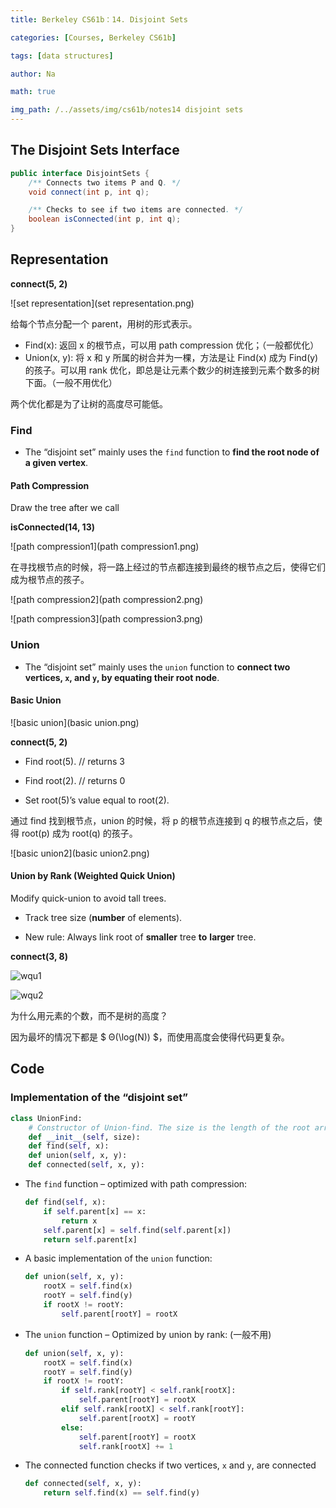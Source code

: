 ```yaml
---
title: Berkeley CS61b：14. Disjoint Sets

categories: [Courses, Berkeley CS61b]

tags: [data structures]

author: Na

math: true

img_path: /../assets/img/cs61b/notes14 disjoint sets
---
```


## The Disjoint Sets Interface

```java
public interface DisjointSets {
	/** Connects two items P and Q. */
	void connect(int p, int q);

	/** Checks to see if two items are connected. */
	boolean isConnected(int p, int q);
}
```

## Representation

**connect(5, 2)**

![set representation](set representation.png)

给每个节点分配一个 parent，用树的形式表示。

- Find(x): 返回 x 的根节点，可以用 path compression 优化；（一般都优化）
- Union(x, y): 将 x 和 y 所属的树合并为一棵，方法是让 Find(x) 成为 Find(y) 的孩子。可以用 rank 优化，即总是让元素个数少的树连接到元素个数多的树下面。（一般不用优化）

两个优化都是为了让树的高度尽可能低。

### Find

- The “disjoint set” mainly uses the `find` function to **find the root node of a given vertex**.

#### Path Compression

Draw the tree after we call

**isConnected(14, 13)**

![path compression1](path compression1.png)

在寻找根节点的时候，将一路上经过的节点都连接到最终的根节点之后，使得它们成为根节点的孩子。

![path compression2](path compression2.png)

![path compression3](path compression3.png)

### Union

- The “disjoint set” mainly uses the `union` function to **connect two vertices, `x`, and `y`, by equating their root node**.

#### Basic Union

![basic union](basic union.png)

**connect(5, 2)**

- Find root(5). // returns 3

- Find root(2). // returns 0

- Set root(5)’s value equal to root(2).

通过 find 找到根节点，union 的时候，将 p 的根节点连接到 q 的根节点之后，使得 root(p) 成为 root(q) 的孩子。

![basic union2](basic union2.png)

#### Union by Rank (**Weighted Quick Union**)

Modify quick-union to avoid tall trees.

- Track tree size (**number** of elements).

- New rule: Always link root of **smaller** tree **to** **larger** tree.

**connect(3, 8)**

![wqu1](wqu1.png)

![wqu2](wqu2.png)

为什么用元素的个数，而不是树的高度？

因为最坏的情况下都是 $ Θ(\log(N)) $，而使用高度会使得代码更复杂。

## Code

### Implementation of the “disjoint set”

```python
class UnionFind:
    # Constructor of Union-find. The size is the length of the root array.
    def __init__(self, size):
    def find(self, x):
    def union(self, x, y):
    def connected(self, x, y):
```

- The `find` function – optimized with path compression:

  ```python
  def find(self, x):
      if self.parent[x] == x:
          return x
      self.parent[x] = self.find(self.parent[x])
      return self.parent[x]
  ```

- A basic implementation of the `union` function:

  ```python
  def union(self, x, y):
      rootX = self.find(x)
      rootY = self.find(y)
      if rootX != rootY:
          self.parent[rootY] = rootX
  ```

- The `union` function – Optimized by union by rank: (一般不用)

  ```python
  def union(self, x, y):
      rootX = self.find(x)
      rootY = self.find(y)
      if rootX != rootY:
          if self.rank[rootY] < self.rank[rootX]:
              self.parent[rootY] = rootX
          elif self.rank[rootX] < self.rank[rootY]:
              self.parent[rootX] = rootY
          else:
              self.parent[rootY] = rootX
              self.rank[rootX] += 1
  ```

- The connected function checks if two vertices, `x` and `y`, are connected

  ```python
  def connected(self, x, y):
      return self.find(x) == self.find(y)
  ```
